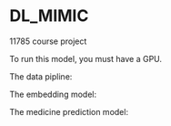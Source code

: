 # DL_MIMIC
11785 course project

To run this model, you must have a GPU.

The data pipline:

The embedding model:

The medicine prediction model:
